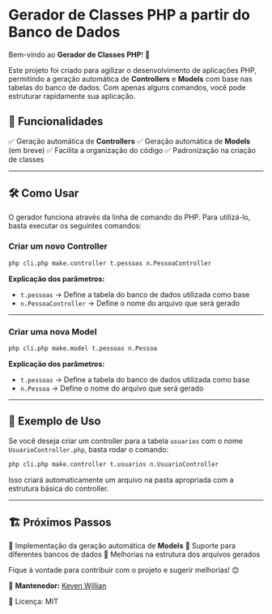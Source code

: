 # Gerador de Classes PHP a partir do Banco de Dados

Bem-vindo ao **Gerador de Classes PHP**! 🚀

Este projeto foi criado para agilizar o desenvolvimento de aplicações PHP, permitindo a geração automática de **Controllers** e **Models** com base nas tabelas do banco de dados. Com apenas alguns comandos, você pode estruturar rapidamente sua aplicação.

## 🎯 Funcionalidades
✅ Geração automática de **Controllers**
✅ Geração automática de **Models** (em breve)
✅ Facilita a organização do código
✅ Padronização na criação de classes

---

## 🛠️ Como Usar

O gerador funciona através da linha de comando do PHP. Para utilizá-lo, basta executar os seguintes comandos:

### Criar um novo Controller
```bash
php cli.php make.controller t.pessoas n.PessoaController
```
**Explicação dos parâmetros:**
- `t.pessoas` → Define a tabela do banco de dados utilizada como base
- `n.PessoaController` → Define o nome do arquivo que será gerado

---

### Criar uma nova Model
```bash
php cli.php make.model t.pessoas n.Pessoa
```
**Explicação dos parâmetros:**
- `t.pessoas` → Define a tabela do banco de dados utilizada como base
- `n.Pessoa` → Define o nome do arquivo que será gerado

---

## 📌 Exemplo de Uso

Se você deseja criar um controller para a tabela `usuarios` com o nome `UsuarioController.php`, basta rodar o comando:
```bash
php cli.php make.controller t.usuarios n.UsuarioController
```
Isso criará automaticamente um arquivo na pasta apropriada com a estrutura básica do controller.

---

## 🏗️ Próximos Passos
📌 Implementação da geração automática de **Models**
📌 Suporte para diferentes bancos de dados
📌 Melhorias na estrutura dos arquivos gerados

Fique à vontade para contribuir com o projeto e sugerir melhorias! 😊

📌 **Mantenedor:** [Keven Willian](http://github.com/kevenwillianps/)

📝 Licença: MIT